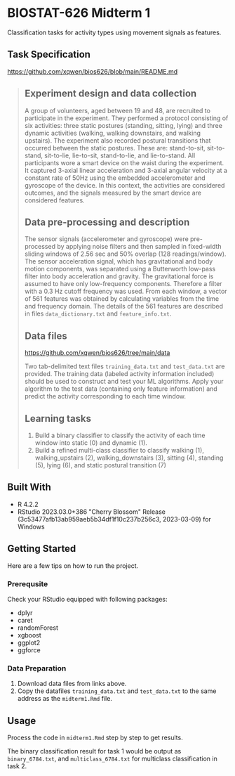 # BIOSTAT-626 Midterm 1
Classification tasks for activity types using movement signals as features.

## Task Specification

https://github.com/xqwen/bios626/blob/main/README.md

>## Experiment design and data collection
>
>A group of volunteers, aged between 19 and 48, are recruited to participate in the experiment. They performed a protocol consisting of six activities: three static postures (standing, sitting, lying) and three dynamic activities (walking, walking downstairs, and walking upstairs). The experiment also recorded postural transitions that occurred between the static postures. These are: stand-to-sit, sit-to-stand, sit-to-lie, lie-to-sit, stand-to-lie, and lie-to-stand. All participants wore a smart device on the waist during the experiment. It captured 3-axial linear acceleration and 3-axial angular velocity at a constant rate of 50Hz using the embedded accelerometer and gyroscope of the device. In this context, the activities are considered outcomes, and the signals measured by the smart device are considered features. 
>
>
>## Data pre-processing and description
>
>The sensor signals (accelerometer and gyroscope) were pre-processed by applying noise filters and then sampled in fixed-width sliding windows of 2.56 sec and 50% overlap (128 readings/window). The sensor acceleration signal, which has gravitational and body motion components, was separated using a Butterworth low-pass filter into body acceleration and gravity. The gravitational force is assumed to have only low-frequency components. Therefore a filter with a 0.3 Hz cutoff frequency was used. From each window, a vector of 561 features was obtained by calculating variables from the time and frequency domain. The details of the 561 features are described in files ``data_dictionary.txt`` and ``feature_info.txt``.
>
>
>
>## Data files 
>https://github.com/xqwen/bios626/tree/main/data
>
>Two tab-delimited text files ```training_data.txt``` and ```test_data.txt``` are provided. The training data (labeled activity information included) should be used to construct and test your ML algorithms. Apply your algorithm to the test data (containing only feature information) and predict the activity corresponding to each time window.
>
>
>
>
>## Learning tasks
>
>1. Build a binary classifier to classify the activity of each time window into static (0) and dynamic (1).
>2. Build a refined multi-class classifier to classify walking (1), walking_upstairs (2), walking_downstairs (3), sitting (4), standing (5), lying (6), and static postural transition (7)


## Built With
- R 4.2.2
- RStudio 2023.03.0+386 "Cherry Blossom" Release (3c53477afb13ab959aeb5b34df1f10c237b256c3, 2023-03-09) for Windows

## Getting Started
Here are a few tips on how to run the project.

### Prerequsite
Check your RStudio equipped with following packages:
- dplyr
- caret
- randomForest
- xgboost
- ggplot2
- ggforce

### Data Preparation
1. Download data files from links above.
2. Copy the datafiles ```training_data.txt``` and ```test_data.txt``` to the same address as the ```midterm1.Rmd``` file.

## Usage
Process the code in ```midterm1.Rmd``` step by step to get results. 

The binary classification result for task 1 would be output as ```binary_6784.txt```, and ```multiclass_6784.txt``` for multiclass classification in task 2.
